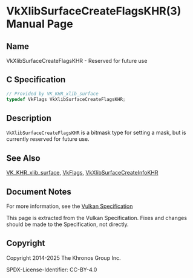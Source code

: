 # VkXlibSurfaceCreateFlagsKHR(3) Manual Page

## Name

VkXlibSurfaceCreateFlagsKHR - Reserved for future use



## [](#_c_specification)C Specification

```c++
// Provided by VK_KHR_xlib_surface
typedef VkFlags VkXlibSurfaceCreateFlagsKHR;
```

## [](#_description)Description

`VkXlibSurfaceCreateFlagsKHR` is a bitmask type for setting a mask, but is currently reserved for future use.

## [](#_see_also)See Also

[VK\_KHR\_xlib\_surface](https://registry.khronos.org/vulkan/specs/latest/man/html/VK_KHR_xlib_surface.html), [VkFlags](https://registry.khronos.org/vulkan/specs/latest/man/html/VkFlags.html), [VkXlibSurfaceCreateInfoKHR](https://registry.khronos.org/vulkan/specs/latest/man/html/VkXlibSurfaceCreateInfoKHR.html)

## [](#_document_notes)Document Notes

For more information, see the [Vulkan Specification](https://registry.khronos.org/vulkan/specs/latest/html/vkspec.html#VkXlibSurfaceCreateFlagsKHR)

This page is extracted from the Vulkan Specification. Fixes and changes should be made to the Specification, not directly.

## [](#_copyright)Copyright

Copyright 2014-2025 The Khronos Group Inc.

SPDX-License-Identifier: CC-BY-4.0